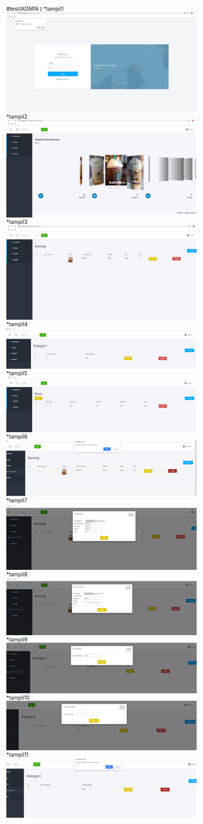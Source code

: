 #test(ADMIN
)
*tampil1<br>
![alt text](https://github.com/Ikhwan19/Test/blob/master/tampilan/t1.JPG)
*tampil2<br>
![alt text](https://github.com/Ikhwan19/Test/blob/master/tampilan/t2.JPG)
*tampil3<br>
![alt text](https://github.com/Ikhwan19/Test/blob/master/tampilan/t3.JPG)
*tampil4<br>
![alt text](https://github.com/Ikhwan19/Test/blob/master/tampilan/t4.JPG)
*tampil5<br>
![alt text](https://github.com/Ikhwan19/Test/blob/master/tampilan/t5.JPG)
*tampil6<br>
![alt text](https://github.com/Ikhwan19/Test/blob/master/tampilan/t6.JPG)
*tampil7<br>
![alt text](https://github.com/Ikhwan19/Test/blob/master/tampilan/t7.JPG)
*tampil8<br>
![alt text](https://github.com/Ikhwan19/Test/blob/master/tampilan/t8.JPG)
*tampil9<br>
![alt text](https://github.com/Ikhwan19/Test/blob/master/tampilan/t9.JPG)
*tampil10<br>
![alt text](https://github.com/Ikhwan19/Test/blob/master/tampilan/t10.JPG)
*tampil11<br>
![alt text](https://github.com/Ikhwan19/Test/blob/master/tampilan/t11.JPG)
